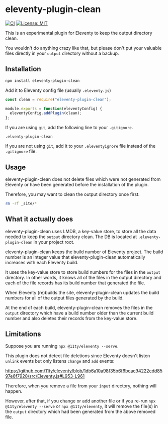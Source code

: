 # eleventy-plugin-clean
[![CI](https://github.com/kentaroi/eleventy-plugin-clean/workflows/CI/badge.svg?branch=main)](https://github.com/kentaroi/eleventy-plugin-clean/actions?query=branch%3Amain+workflow%3ACI)
[![License: MIT](https://img.shields.io/badge/License-MIT-blue.svg)](https://opensource.org/licenses/MIT)

This is an experimental plugin for Eleventy to keep the output directory clean.

You wouldn't do anything crazy like that, but please don't put your valuable files directly in your `output` directory without a backup.

## Installation

```bash
npm install eleventy-plugin-clean
```

Add it to Eleventy config file (usually `.eleventy.js`)

```JavaScript
const clean = require("eleventy-plugin-clean");

module.exports = function(eleventyConfig) {
  eleventyConfig.addPlugin(clean);
};
```

If you are using `git`, add the following line to your `.gitignore`.
```gitignore
.elventy-plugin-clean
```

If you are not using `git`, add it to your `.eleventyignore` file instead of the `.gitignore` file.

## Usage

eleventy-plugin-clean does not delete files which were not generated from Eleventy or have been generated before the installation of the plugin.

Therefore, you may want to clean the output directory once first.
```bash
rm -rf _site/*
```

## What it actually does

eleventy-plugin-clean uses LMDB, a key-value store, to store all the data needed to keep the `output` directory clean. The DB is located at `.eleventy-plugin-clean` in your project root.

eleventy-plugin-clean keeps the build number of Eleventy project.
The build number is an integer value that eleventy-plugin-clean automatically increases with each Eleventy build.

It uses the key-value store to store build numbers for the files in the `output` directory.
In other words, it knows all of the files in the output directory and each of the file records has its build number that generated the file.

When Eleventy (re)builds the site, eleventy-plugin-clean updates the build numbers for all of the output files generated by the build.

At the end of each build, eleventy-plugin-clean removes the files in the `output` directory which have a build number older than the current build number and also deletes their records from the key-value store.

## Limitations

Suppose you are running `npx @11ty/eleventy --serve`.

This plugin does not detect file deletions since Eleventy doesn't listen `unlink` events but only listens `change` and `add` events:

https://github.com/11ty/eleventy/blob/1db6a10a98f35b6f6bcac94222cdd8597e6f7928/src/Eleventy.js#L953-L961

Therefore, when you remove a file from your `input` directory, nothing will happen.

However, after that, if you change or add another file or if you re-run `npx @11ty/eleventy --serve` or `npx @11ty/eleventy`, it will remove the file(s) in the `output` directory which had been generated from the above removed file.
